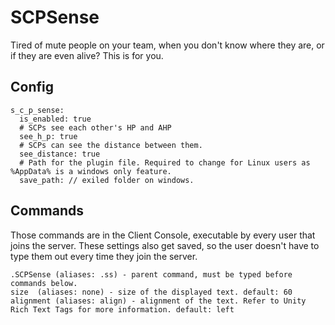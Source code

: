 # SCPSense
 Tired of mute people on your team, when you don't know where they are, or if they are even alive? This is for you.
## Config
```
s_c_p_sense:
  is_enabled: true
  # SCPs see each other's HP and AHP
  see_h_p: true
  # SCPs can see the distance between them.
  see_distance: true
  # Path for the plugin file. Required to change for Linux users as %AppData% is a windows only feature.
  save_path: // exiled folder on windows.
```
## Commands 
Those commands are in the Client Console, executable by every user that joins the server.
These settings also get saved, so the user doesn't have to type them out every time they join the server.
```
.SCPSense (aliases: .ss) - parent command, must be typed before commands below.
size  (aliases: none) - size of the displayed text. default: 60
alignment (aliases: align) - alignment of the text. Refer to Unity Rich Text Tags for more information. default: left
```
